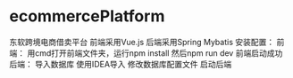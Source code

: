 # ecommercePlatform
东软跨境电商借卖平台
前端采用Vue.js
后端采用Spring Mybatis
安装配置：
前端：
用cmd打开前端文件夹，运行npm install
然后npm run dev
前端启动成功
后端：
导入数据库
使用IDEA导入
修改数据库配置文件
启动后端